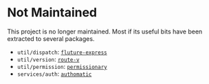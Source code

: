 # Not Maintained

This project is no longer maintained. Most if its useful bits have been
extracted to several packages.

* `util/dispatch`: [`fluture-express`](https://github.com/fluture-js/fluture-express)
* `util/version`: [`route-v`](https://github.com/Amri91/route-v)
* `util/permission`: [`permissionary`](https://github.com/Avaq/permissionary)
* `services/auth`: [`authomatic`](https://github.com/wearereasonablepeople/authomatic)

